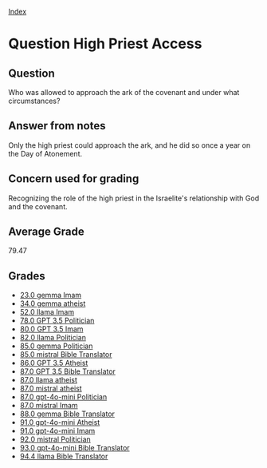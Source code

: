 
[Index](../../index.md)
# Question High Priest Access
## Question
Who was allowed to approach the ark of the covenant and under what circumstances?

## Answer from notes
Only the high priest could approach the ark, and he did so once a year on the Day of Atonement.

## Concern used for grading
Recognizing the role of the high priest in the Israelite's relationship with God and the covenant.

## Average Grade
79.47

## Grades
 * [23.0 gemma Imam](../answers/gemma_Imam/High_Priest_Access.md)
 * [34.0 gemma atheist](../answers/gemma_atheist/High_Priest_Access.md)
 * [52.0 llama Imam](../answers/llama_Imam/High_Priest_Access.md)
 * [78.0 GPT 3.5 Politician](../answers/GPT_3.5_Politician/High_Priest_Access.md)
 * [80.0 GPT 3.5 Imam](../answers/GPT_3.5_Imam/High_Priest_Access.md)
 * [82.0 llama Politician](../answers/llama_Politician/High_Priest_Access.md)
 * [85.0 gemma Politician](../answers/gemma_Politician/High_Priest_Access.md)
 * [85.0 mistral Bible Translator](../answers/mistral_Bible_Translator/High_Priest_Access.md)
 * [86.0 GPT 3.5 Atheist](../answers/GPT_3.5_Atheist/High_Priest_Access.md)
 * [87.0 GPT 3.5 Bible Translator](../answers/GPT_3.5_Bible_Translator/High_Priest_Access.md)
 * [87.0 llama atheist](../answers/llama_atheist/High_Priest_Access.md)
 * [87.0 mistral atheist](../answers/mistral_atheist/High_Priest_Access.md)
 * [87.0 gpt-4o-mini Politician](../answers/gpt-4o-mini_Politician/High_Priest_Access.md)
 * [87.0 mistral Imam](../answers/mistral_Imam/High_Priest_Access.md)
 * [88.0 gemma Bible Translator](../answers/gemma_Bible_Translator/High_Priest_Access.md)
 * [91.0 gpt-4o-mini Atheist](../answers/gpt-4o-mini_Atheist/High_Priest_Access.md)
 * [91.0 gpt-4o-mini Imam](../answers/gpt-4o-mini_Imam/High_Priest_Access.md)
 * [92.0 mistral Politician](../answers/mistral_Politician/High_Priest_Access.md)
 * [93.0 gpt-4o-mini Bible Translator](../answers/gpt-4o-mini_Bible_Translator/High_Priest_Access.md)
 * [94.4 llama Bible Translator](../answers/llama_Bible_Translator/High_Priest_Access.md)
